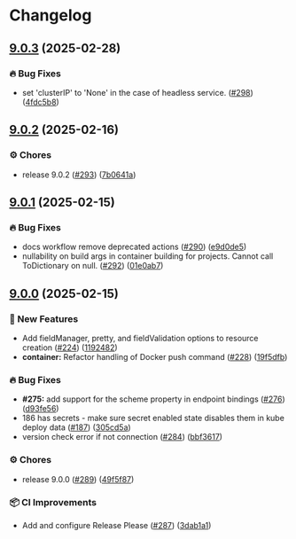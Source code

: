 # Changelog

## [9.0.3](https://github.com/prom3theu5/aspirational-manifests/compare/v9.0.2...v9.0.3) (2025-02-28)


### 🔥 Bug Fixes

* set 'clusterIP' to 'None' in the case of headless service. ([#298](https://github.com/prom3theu5/aspirational-manifests/issues/298)) ([4fdc5b8](https://github.com/prom3theu5/aspirational-manifests/commit/4fdc5b808e8a0aac84c925b45b12bdd897da3191))

## [9.0.2](https://github.com/prom3theu5/aspirational-manifests/compare/v9.0.1...v9.0.2) (2025-02-16)


### ⚙️ Chores

* release 9.0.2 ([#293](https://github.com/prom3theu5/aspirational-manifests/issues/293)) ([7b0641a](https://github.com/prom3theu5/aspirational-manifests/commit/7b0641acd1223ce8d6b79de330f66ee86f9b1d5e))

## [9.0.1](https://github.com/prom3theu5/aspirational-manifests/compare/v9.0.0...v9.0.1) (2025-02-15)


### 🔥 Bug Fixes

* docs workflow remove deprecated actions ([#290](https://github.com/prom3theu5/aspirational-manifests/issues/290)) ([e9d0de5](https://github.com/prom3theu5/aspirational-manifests/commit/e9d0de5831c991449a01999334501cb94c5427c2))
* nullability on build args in container building for projects. Cannot call ToDictionary on null. ([#292](https://github.com/prom3theu5/aspirational-manifests/issues/292)) ([01e0ab7](https://github.com/prom3theu5/aspirational-manifests/commit/01e0ab7b6682d860fbea7e7e813def94e5277ebc))

## [9.0.0](https://github.com/prom3theu5/aspirational-manifests/compare/v9.0.0...v9.0.0) (2025-02-15)


### 🚀 New Features

* Add fieldManager, pretty, and fieldValidation options to resource creation ([#224](https://github.com/prom3theu5/aspirational-manifests/issues/224)) ([1192482](https://github.com/prom3theu5/aspirational-manifests/commit/1192482c22417cd4b990fd2d4858d081a3d843e7))
* **container:** Refactor handling of Docker push command ([#228](https://github.com/prom3theu5/aspirational-manifests/issues/228)) ([19f5dfb](https://github.com/prom3theu5/aspirational-manifests/commit/19f5dfbfb20cdc227f65757f0d64731ad487170b))


### 🔥 Bug Fixes

* **#275:** add support for the scheme property in endpoint bindings ([#276](https://github.com/prom3theu5/aspirational-manifests/issues/276)) ([d93fe56](https://github.com/prom3theu5/aspirational-manifests/commit/d93fe56b0ba86008768818efee84c8e9378499b3))
* 186 has secrets - make sure secret enabled state disables them in kube deploy data ([#187](https://github.com/prom3theu5/aspirational-manifests/issues/187)) ([305cd5a](https://github.com/prom3theu5/aspirational-manifests/commit/305cd5a3d1f32309f6498cdda125315bd47dd31e))
* version check error if not connection ([#284](https://github.com/prom3theu5/aspirational-manifests/issues/284)) ([bbf3617](https://github.com/prom3theu5/aspirational-manifests/commit/bbf3617f3da1d66db1fa790c1db3b743dce125bf))


### ⚙️ Chores

* release 9.0.0 ([#289](https://github.com/prom3theu5/aspirational-manifests/issues/289)) ([49f5f87](https://github.com/prom3theu5/aspirational-manifests/commit/49f5f879ef787c95cbdd3b3dca369d474fbd56be))


### 📦 CI Improvements

* Add and configure Release Please ([#287](https://github.com/prom3theu5/aspirational-manifests/issues/287)) ([3dab1a1](https://github.com/prom3theu5/aspirational-manifests/commit/3dab1a1d368c27c8402839008845ae55234202a4))
